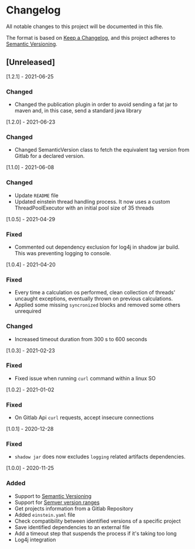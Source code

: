 # Changelog
All notable changes to this project will be documented in this file.

The format is based on [Keep a Changelog](https://keepachangelog.com/en/1.0.0/),
and this project adheres to [Semantic Versioning](https://semver.org/spec/v2.0.0.html).


## [Unreleased]

[1.2.1] - 2021-06-25
### Changed
- Changed the publication plugin in order to avoid sending a fat jar to maven and, in this case, send a standard java library

[1.2.0] - 2021-06-23
### Changed
- Changed SemanticVersion class to fetch the equivalent tag version from Gitlab for a declared version.

[1.1.0] - 2021-06-08
### Changed
- Update `README` file
- Updated einstein thread handling process. It now uses a custom ThreadPoolExecutor with an initial pool size of 35 threads

[1.0.5] - 2021-04-29
### Fixed
- Commented out dependency exclusion for log4j in shadow jar build. This was preventing logging to console.

[1.0.4] - 2021-04-20
### Fixed
- Every time a calculation os performed, clean collection of threads' uncaught exceptions, eventually thrown on previous
  calculations.
- Applied some missing `syncronized` blocks and removed some others unrequired
### Changed
- Increased timeout duration from 300 s to 600 seconds

[1.0.3] - 2021-02-23
### Fixed
- Fixed issue when running `curl` command within a linux SO

[1.0.2] - 2021-01-02
### Fixed
- On Gitlab Api `curl` requests, accept insecure connections

[1.0.1] - 2020-12-28
### Fixed
- `shadow jar` does now excludes `logging` related artifacts dependencies.

[1.0.0] - 2020-11-25
### Added
- Support to [Semantic Versioning](https://semver.org/spec/v2.0.0.html)
- Support for [Semver version ranges](https://devhints.io/semver)
- Get projects information from a Gitlab Repository
- Added `einstein.yaml` file
- Check compatibility between identified versions of a specific project
- Save identified dependencies to an external file
- Add a timeout step that suspends the process if it's taking too long
- Log4j integration
